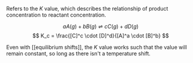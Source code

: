 Refers to the $K$ value, which describes the relationship of product concentration to reactant concentration.

$$
aA(g) + bB(g) \rightleftharpoons cC(g) + dD(g)
$$
$$
K_c = \frac{[C]^c \cdot [D]^d}{[A]^a \cdot [B]^b}
$$

Even with [[equilibrium shifts]], the $K$ value works such that the value will remain constant, so long as there isn't a temperature shift.